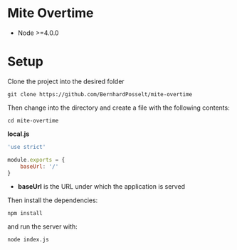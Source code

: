 # Mite Overtime

* Node >=4.0.0

# Setup
Clone the project into the desired folder

    git clone https://github.com/BernhardPosselt/mite-overtime

Then change into the directory and create a file with the following contents:

    cd mite-overtime

**local.js**
```javascript
'use strict'

module.exports = {
    baseUrl: '/'
}
```

* **baseUrl** is the URL under which the application is served

Then install the dependencies:

    npm install

and run the server with:

    node index.js